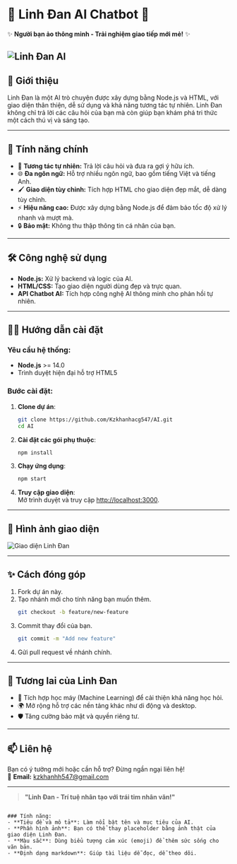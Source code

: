 # 🌟 **Linh Đan AI Chatbot** 🌟  
✨ **Người bạn ảo thông minh - Trải nghiệm giao tiếp mới mẻ!** ✨  

![Linh Đan AI](https://i.imgur.com/YUDhOJd.png)
---

## 🚀 **Giới thiệu**  

Linh Đan là một AI trò chuyện được xây dựng bằng Node.js và HTML, với giao diện thân thiện, dễ sử dụng và khả năng tương tác tự nhiên. Linh Đan không chỉ trả lời các câu hỏi của bạn mà còn giúp bạn khám phá tri thức một cách thú vị và sáng tạo.

---

## 🎯 **Tính năng chính**  

- 🤖 **Tương tác tự nhiên:** Trả lời câu hỏi và đưa ra gợi ý hữu ích.  
- 🌐 **Đa ngôn ngữ:** Hỗ trợ nhiều ngôn ngữ, bao gồm tiếng Việt và tiếng Anh.  
- 🖌️ **Giao diện tùy chỉnh:** Tích hợp HTML cho giao diện đẹp mắt, dễ dàng tùy chỉnh.  
- ⚡ **Hiệu năng cao:** Được xây dựng bằng Node.js để đảm bảo tốc độ xử lý nhanh và mượt mà.  
- 🔒 **Bảo mật:** Không thu thập thông tin cá nhân của bạn.  

---

## 🛠️ **Công nghệ sử dụng**  

- **Node.js:** Xử lý backend và logic của AI.  
- **HTML/CSS:** Tạo giao diện người dùng đẹp và trực quan.  
- **API Chatbot AI:** Tích hợp công nghệ AI thông minh cho phản hồi tự nhiên.  

---

## 🧑‍💻 **Hướng dẫn cài đặt**  

### Yêu cầu hệ thống:  
- **Node.js** >= 14.0  
- Trình duyệt hiện đại hỗ trợ HTML5  

### Bước cài đặt:  
1. **Clone dự án**:  
   ```bash
   git clone https://github.com/Kzkhanhacg547/AI.git
   cd AI
   ```
2. **Cài đặt các gói phụ thuộc**:  
   ```bash
   npm install
   ```
3. **Chạy ứng dụng**:  
   ```bash
   npm start
   ```
4. **Truy cập giao diện**:  
   Mở trình duyệt và truy cập [http://localhost:3000](http://localhost:3000).  

---

## 🎨 **Hình ảnh giao diện**  

![Giao diện Linh Đan](https://imgur.com/YUDhOJd)  

---

## ✨ **Cách đóng góp**  

1. Fork dự án này.  
2. Tạo nhánh mới cho tính năng bạn muốn thêm.  
   ```bash
   git checkout -b feature/new-feature
   ```
3. Commit thay đổi của bạn.  
   ```bash
   git commit -m "Add new feature"
   ```
4. Gửi pull request về nhánh chính.  

---

## 🌟 **Tương lai của Linh Đan**  

- 🌟 Tích hợp học máy (Machine Learning) để cải thiện khả năng học hỏi.  
- 🌍 Mở rộng hỗ trợ các nền tảng khác như di động và desktop.  
- 🛡️ Tăng cường bảo mật và quyền riêng tư.  

---

## 📫 **Liên hệ**  

Bạn có ý tưởng mới hoặc cần hỗ trợ? Đừng ngần ngại liên hệ!  
📧 **Email:** kzkhanhh547@gmail.com

---

> **"Linh Đan - Trí tuệ nhân tạo với trái tim nhân văn!"**  
```

### Tính năng:  
- **Tiêu đề và mô tả**: Làm nổi bật tên và mục tiêu của AI.  
- **Phần hình ảnh**: Bạn có thể thay placeholder bằng ảnh thật của giao diện Linh Đan.  
- **Màu sắc**: Dùng biểu tượng cảm xúc (emoji) để thêm sức sống cho văn bản.  
- **Định dạng markdown**: Giúp tài liệu dễ đọc, dễ theo dõi. 
